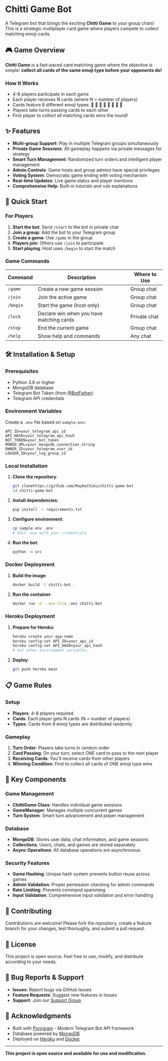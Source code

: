 # Chitti Game Bot

A Telegram bot that brings the exciting **Chitti Game** to your group chats! This is a strategic multiplayer card game where players compete to collect matching emoji cards.

## 🎮 Game Overview

**Chitti Game** is a fast-paced card matching game where the objective is simple: **collect all cards of the same emoji type before your opponents do!**

### How It Works
- 4-8 players participate in each game
- Each player receives N cards (where N = number of players)
- Cards feature 8 different emoji types: 🍎 🍉 🍒 🍓 🍊 🍋 🍍 🥝
- Players take turns passing cards to each other
- First player to collect all matching cards wins the round!

## ✨ Features

- **Multi-group Support**: Play in multiple Telegram groups simultaneously
- **Private Game Sessions**: All gameplay happens via private messages for strategy
- **Smart Turn Management**: Randomized turn orders and intelligent player management
- **Admin Controls**: Game hosts and group admins have special privileges
- **Voting System**: Democratic game ending with voting mechanism
- **Real-time Updates**: Live game status and player mentions
- **Comprehensive Help**: Built-in tutorials and rule explanations

## 🚀 Quick Start

### For Players

1. **Start the bot**: Send `/start` to the bot in private chat
2. **Join a group**: Add the bot to your Telegram group
3. **Create a game**: Use `/game` in the group
4. **Players join**: Others use `/join` to participate
5. **Start playing**: Host uses `/begin` to start the match

### Game Commands

| Command | Description | Where to Use |
|---------|-------------|--------------|
| `/game` | Create a new game session | Group chat |
| `/join` | Join the active game | Group chat |
| `/begin` | Start the game (host only) | Group chat |
| `/lock` | Declare win when you have matching cards | Private chat |
| `/stop` | End the current game | Group chat |
| `/help` | Show help and commands | Any chat |

## 🛠️ Installation & Setup

### Prerequisites

- Python 3.8 or higher
- MongoDB database
- Telegram Bot Token (from [@BotFather](https://t.me/BotFather))
- Telegram API credentials

### Environment Variables

Create a `.env` file based on `sample.env`:

```env
API_ID=your_telegram_api_id
API_HASH=your_telegram_api_hash
BOT_TOKEN=your_bot_token
MONGO_URL=your_mongodb_connection_string
OWNER_ID=your_telegram_user_id
LOGGER_ID=your_log_group_id
```

### Local Installation

1. **Clone the repository**:
   ```bash
   git clonehttps://github.com/MaybeChiku/chitti-game-bot
   cd chitti-game-bot
   ```

2. **Install dependencies**:
   ```bash
   pip install -r requirements.txt
   ```

3. **Configure environment**:
   ```bash
   cp sample.env .env
   # Edit .env with your credentials
   ```

4. **Run the bot**:
   ```bash
   python -m src
   ```

### Docker Deployment

1. **Build the image**:
   ```bash
   docker build -t chitti-bot .
   ```

2. **Run the container**:
   ```bash
   docker run -d --env-file .env chitti-bot
   ```

### Heroku Deployment

1. **Prepare for Heroku**:
   ```bash
   heroku create your-app-name
   heroku config:set API_ID=your_api_id
   heroku config:set API_HASH=your_api_hash
   # Set other environment variables...
   ```

2. **Deploy**:
   ```bash
   git push heroku main
   ```

## 📋 Game Rules

### Setup
- **Players**: 4-8 players required
- **Cards**: Each player gets N cards (N = number of players)
- **Types**: Cards from 8 emoji types are distributed randomly

### Gameplay
1. **Turn Order**: Players take turns in random order
2. **Card Passing**: On your turn, select ONE card to pass to the next player
3. **Receiving Cards**: You'll receive cards from other players
4. **Winning Condition**: First to collect all cards of ONE emoji type wins



## 🔧 Key Components

### Game Management
- **ChittiGame Class**: Handles individual game sessions
- **GameManager**: Manages multiple concurrent games
- **Turn System**: Smart turn advancement and player management

### Database
- **MongoDB**: Stores user data, chat information, and game sessions
- **Collections**: Users, chats, and games are stored separately
- **Async Operations**: All database operations are asynchronous

### Security Features
- **Game Hashing**: Unique hash system prevents button reuse across games
- **Admin Validation**: Proper permission checking for admin commands
- **Rate Limiting**: Prevents command spamming
- **Input Validation**: Comprehensive input validation and error handling

## 🤝 Contributing

Contributions are welcome! Please fork the repository, create a feature branch for your changes, test thoroughly, and submit a pull request.

## 📝 License

This project is open source. Feel free to use, modify, and distribute according to your needs.

## 🐛 Bug Reports & Support

- **Issues**: Report bugs via GitHub Issues
- **Feature Requests**: Suggest new features in Issues
- **Support**: Join our [Support Group](https://t.me/DebugAngels)

## 🎉 Acknowledgments

- Built with [Pyrogram](https://github.com/pyrogram/pyrogram) - Modern Telegram Bot API framework
- Database powered by [MongoDB](https://www.mongodb.com/)
- Deployed on [Heroku](https://www.heroku.com/) and [Docker](https://www.docker.com/)

---

**This project is open source and available for use and modification.**